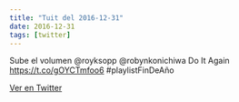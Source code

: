 ```yaml
---
title: "Tuit del 2016-12-31"
date: 2016-12-31
tags: [twitter]
---
```


Sube el volumen @royksopp @robynkonichiwa Do It Again https://t.co/gOYCTmfoo6 #playlistFinDeAño



[Ver en Twitter](https://twitter.com/i/web/status/815276449548632065)
